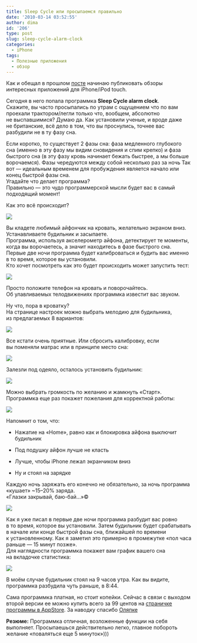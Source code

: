 ```yaml
---
title: Sleep Cycle или просыпаемся правильно
date: '2010-03-14 03:52:55'
author: dima
id: '206'
type: post
slug: sleep-cycle-alarm-clock
categories:
  - iPhone
tags:
  - Полезные приложения
  - обзор
---
```


Как и обещал в прошлом [посте](/blog/2010-03-13-205/) начинаю публиковать обзоры интересных приложений для iPhone/iPod touch.  
  
Сегодня в него попала программка **Sleep Cycle alarm clock**.  
Скажите, вы часто просыпались по утрам с ощущением что по вам проехали трактором/легли только что, вообщем, абсолютно не выспавшимися? Думаю да. Как установили ученые, и вроде даже не британские, всё дело в том, что вы проснулись, точнее вас разбудили не в ту фазу сна.  
  
Если коротко, то существует 2 фазы сна: фаза медленного глубокого сна (именно в эту фазу мы видим сновидения и спим крепко) и фаза быстрого сна (в эту фазу кровь начинает бежать быстрее, а мы больше ворочаемся). Фазы чередуются между собой несколько раз за ночь Так вот — идеальным временем для пробуждения является начало или конец быстрой фазы сна.  
Угадайте что делает программа?  
Правильно — это чудо программерской мысли будет вас в самый подходящий момент!  
  
Как это всё происходит?  

![](/uploads/_bl/2/36537943.png)

  
Вы кладете любимый айфончик на кровать, желательно экраном вниз. Устанавливаете будильник и засыпаете.  
Программа, используя акселерометр айфона, детектирует те моменты, когда вы ворочаетесь, а значит находитесь в фазе быстрого сна. Первые две ночи программа будет калиброваться и будить вас именно в то время, которое вы установили.  
Кто хочет посмотреть как это будет происходить может запустить тест:  

![](/uploads/_bl/2/30507344.png)

  
Просто положите телефон на кровать и поворочайтесь. Об улавливаемых телодвижениях программка известит вас звуком.  
  
Ну что, пора в кроватку?  
На странице настроек можно выбрать мелодию для будильника, из предлагаемых 8 вариантов:  

![](/uploads/_bl/2/30236382.png)

  
Все кстати очень приятные. Или сбросить калибровку, если вы поменяли матрас или в принципе место сна:  

![](/uploads/_bl/2/62300068.png)

  
Залезли под одеяло, осталось установить будильник:  

![](/uploads/_bl/2/49937694.png)

  
Можно выбрать громкость по желанию и жамкнуть «Старт».  
Программка еще раз покажет пожелания для корректной работы:  

![](/uploads/_bl/2/40696525.png)

  
Напомнит о том, что:  

  
*   Нажатие на «Home», равно как и блокировка айфона выключит будильник
  
*   Под подушку айфон лучше не класть
  
*   Лучше, чтобы iPhone лежал экранчиком вниз
  
*   Ну и стоял на зарядке
  

  
Каждую ночь заряжать его конечно не обязательно, за ночь программа «кушает» ~15–20% заряда.  
«Глазки закрывай, баю-бай…»©  

![](/uploads/_bl/2/35287304.png)

  
Как я уже писал в первые две ночи программа разбудит вас ровно в то время, которое вы установили. Затем будильник будет срабатывать в начале или конце быстрой фазы сна, ближайшей по времени к установленному. Как я заметил это примерно в промежутке «пол часа раньше — 15 минут позже».  
Для наглядности программка покажет вам график вашего сна на вкладочке статистика:  

![](/uploads/_bl/2/71793973.png)

  
В моём случае будильник стоял на 9 часов утра. Как вы видите, программка разбудила чуть раньше, в 8:44.  
  
Сама программка платная, но стоит копейки. Сейчас в связи с выходом второй версии ее можно купить всего за 99 центов на [страничке программы в AppStore](http://itunes.apple.com/ru/app/sleep-cycle-alarm-clock/id320606217). За наводку спасибо [Оляпке](http://olyapka.ru/)  
  
**Резюме:** Программка отличная, возложенные функции на себя выполняет. Просыпаешься действительно легко, главное побороть желание «поваляться еще 5 минуток»)))